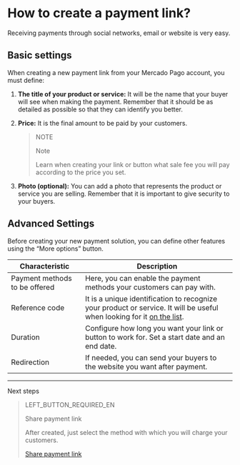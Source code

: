 # How to create a payment link?

Receiving payments through social networks, email or website is very easy.

## Basic settings

When creating a new payment link from your Mercado Pago account, you must define:

1. **The title of your product or service:** It will be the name that your buyer will see when making the payment. Remember that it should be as detailed as possible so that they can identify you better.
2. **Price:** It is the final amount to be paid by your customers.

    > NOTE
    > 
    > Note
    > 
    > Learn when creating your link or button what sale fee you will pay according to the price you set.

3. **Photo (optional):** You can add a photo that represents the product or service you are selling. Remember that it is important to give security to your buyers.

## Advanced Settings

Before creating your new payment solution, you can define other features using the “More options” button.

| **Characteristic** | **Description** |
| --- | --- |
| Payment methods to be offered | Here, you can enable the payment methods your customers can pay with. |
| Reference code | It is a unique identification to recognize your product or service. It will be useful when looking for it [on the list](https://www.mercadopago[FAKER][URL][DOMAIN]/tools/list). |
| Duration | Configure how long you want your link or button to work for. Set a start date and an end date. |
| Redirection | If needed, you can send your buyers to the website you want after payment. |

---
Next steps
> LEFT_BUTTON_REQUIRED_EN
>
> Share payment link
>
> After created, just select the method with which you will charge your customers.
>
> [Share payment link](https://www.mercadopago[FAKER][URL][DOMAIN]/developers/en/guides/online-payments/payment-link/share-button)